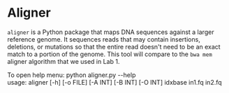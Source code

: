 # Aligner

`aligner` is a Python package that maps DNA sequences against a larger reference genome. It sequences reads that may contain insertions, deletions, or mutations so that the entire read doesn't need to be an exact match to a portion of the genome. This tool will compare to the `bwa mem` aligner algorithm that we used in Lab 1.

To open help menu: python aligner.py --help\
usage: aligner [-h] [-o FILE] [-A INT] [-B INT] [-O INT] idxbase in1.fq in2.fq
